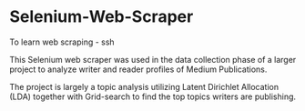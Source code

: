 # Selenium-Web-Scraper

To learn web scraping - ssh

This Selenium web scraper was used in the data collection phase of a larger project to analyze writer and reader profiles of Medium Publications.

The project is largely a topic analysis utilizing Latent Dirichlet Allocation (LDA) together with Grid-search to find the top topics writers are publishing.
